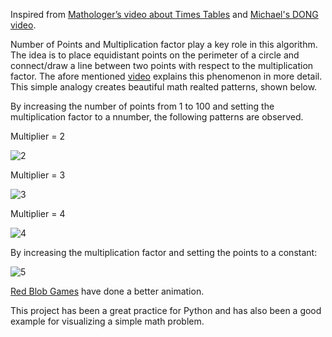 Inspired from [Mathologer’s video about Times Tables](https://www.youtube.com/watch?v=qhbuKbxJsk8) and [Michael's DONG video](https://www.youtube.com/watch?v=eXUUClgd-Eo).

Number of Points and Multiplication factor play a key role in this algorithm. The idea is to place equidistant points on the perimeter of a circle and connect/draw a line between two points with respect to the multiplication factor. The afore mentioned [video](https://www.youtube.com/watch?v=qhbuKbxJsk8) explains this phenomenon in more detail. This simple analogy creates beautiful math realted patterns, shown below.

By increasing the number of points from 1 to 100 and setting the multiplication factor to a nnumber, the following patterns are observed.

Multiplier = 2

![2](https://user-images.githubusercontent.com/39982386/58658688-a8f18400-82e6-11e9-8bdc-178ee3b3bbfc.gif)

Multiplier = 3

![3](https://user-images.githubusercontent.com/39982386/58659658-261df880-82e9-11e9-9ae2-e77a1c52c04d.gif)

Multiplier = 4

![4](https://user-images.githubusercontent.com/39982386/58659689-3b932280-82e9-11e9-8430-3921903faf2c.gif)

By increasing the multiplication factor and setting the points to a constant:

![5](https://user-images.githubusercontent.com/39982386/58663484-3d151880-82f2-11e9-8676-cc5b44611a55.gif)

[Red Blob Games](https://www.redblobgames.com/x/1847-mathologer-modulo-circle/#N=99&M=2&color=angle) have done a better animation.

This project has been a great practice for Python and has also been a good example for visualizing a simple math problem.
